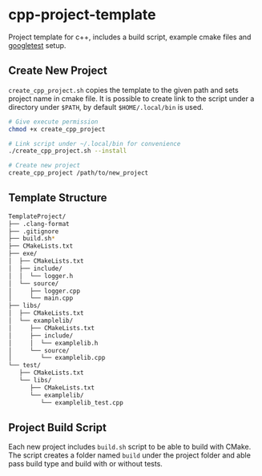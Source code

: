 # cpp-project-template
Project template for c++, includes a build script, example cmake files and [googletest](https://github.com/google/googletest) setup.

## Create New Project

`create_cpp_project.sh` copies the template to the given path and sets project name in cmake file.
It is possible to create link to the script under a directory under `$PATH`, by default `$HOME/.local/bin` is used.

```bash
# Give execute permission
chmod +x create_cpp_project

# Link script under ~/.local/bin for convenience
./create_cpp_project.sh --install

# Create new project
create_cpp_project /path/to/new_project
```

## Template Structure

```bash
TemplateProject/
├── .clang-format
├── .gitignore
├── build.sh*
├── CMakeLists.txt
├── exe/
│  ├── CMakeLists.txt
│  ├── include/
│  │  └── logger.h
│  └── source/
│     ├── logger.cpp
│     └── main.cpp
├── libs/
│  ├── CMakeLists.txt
│  └── examplelib/
│     ├── CMakeLists.txt
│     ├── include/
│     │  └── examplelib.h
│     └── source/
│        └── examplelib.cpp
└── test/
   ├── CMakeLists.txt
   └── libs/
      ├── CMakeLists.txt
      └── examplelib/
         └── examplelib_test.cpp
```

## Project Build Script

Each new project includes `build.sh` script to be able to build with CMake.
The script creates a folder named `build` under the project folder and able pass build type and build with or without tests.


